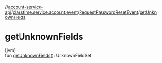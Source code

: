 //[account-service-api](../../../index.md)/[classtime.service.account.event](../index.md)/[RequestPasswordResetEvent](index.md)/[getUnknownFields](get-unknown-fields.md)

# getUnknownFields

[jvm]\
fun [getUnknownFields](get-unknown-fields.md)(): UnknownFieldSet
